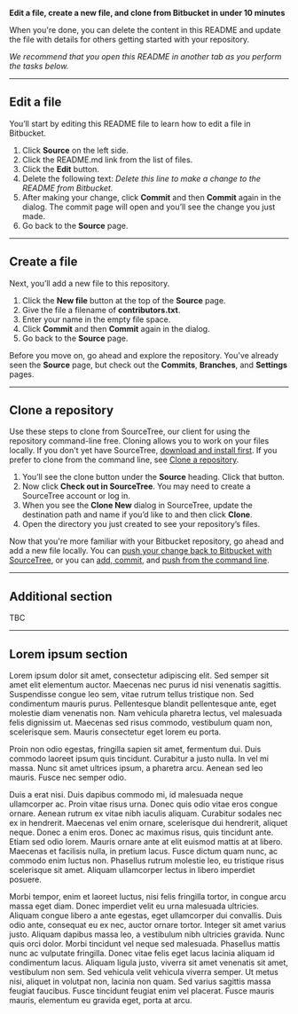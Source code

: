 **Edit a file, create a new file, and clone from Bitbucket in under 10 minutes**

When you're done, you can delete the content in this README and update the file with details for others getting started with your repository.

*We recommend that you open this README in another tab as you perform the tasks below.*

---

## Edit a file

You’ll start by editing this README file to learn how to edit a file in Bitbucket.

1. Click **Source** on the left side.
2. Click the README.md link from the list of files.
3. Click the **Edit** button.
4. Delete the following text: *Delete this line to make a change to the README from Bitbucket.*
5. After making your change, click **Commit** and then **Commit** again in the dialog. The commit page will open and you’ll see the change you just made.
6. Go back to the **Source** page.

---

## Create a file

Next, you’ll add a new file to this repository.

1. Click the **New file** button at the top of the **Source** page.
2. Give the file a filename of **contributors.txt**.
3. Enter your name in the empty file space.
4. Click **Commit** and then **Commit** again in the dialog.
5. Go back to the **Source** page.

Before you move on, go ahead and explore the repository. You've already seen the **Source** page, but check out the **Commits**, **Branches**, and **Settings** pages.

---

## Clone a repository

Use these steps to clone from SourceTree, our client for using the repository command-line free. Cloning allows you to work on your files locally. If you don't yet have SourceTree, [download and install first](https://www.sourcetreeapp.com/). If you prefer to clone from the command line, see [Clone a repository](https://confluence.atlassian.com/x/4whODQ).

1. You’ll see the clone button under the **Source** heading. Click that button.
2. Now click **Check out in SourceTree**. You may need to create a SourceTree account or log in.
3. When you see the **Clone New** dialog in SourceTree, update the destination path and name if you’d like to and then click **Clone**.
4. Open the directory you just created to see your repository’s files.

Now that you're more familiar with your Bitbucket repository, go ahead and add a new file locally. You can [push your change back to Bitbucket with SourceTree](https://confluence.atlassian.com/x/iqyBMg), or you can [add, commit,](https://confluence.atlassian.com/x/8QhODQ) and [push from the command line](https://confluence.atlassian.com/x/NQ0zDQ).

---

## Additional section
TBC

---

## Lorem ipsum section

Lorem ipsum dolor sit amet, consectetur adipiscing elit. Sed semper sit amet elit elementum auctor. Maecenas nec purus id nisi venenatis sagittis. Suspendisse congue leo sem, vitae rutrum tellus tristique non. Sed condimentum mauris purus. Pellentesque blandit pellentesque ante, eget molestie diam venenatis non. Nam vehicula pharetra lectus, vel malesuada felis dignissim ut. Maecenas sed risus commodo, vestibulum quam non, scelerisque sem. Mauris consectetur eget lorem eu porta.


Proin non odio egestas, fringilla sapien sit amet, fermentum dui. Duis commodo laoreet ipsum quis tincidunt. Curabitur a justo nulla. In vel mi massa. Nunc sit amet ultrices ipsum, a pharetra arcu. Aenean sed leo mauris. Fusce nec semper odio.


Duis a erat nisi. Duis dapibus commodo mi, id malesuada neque ullamcorper ac. Proin vitae risus urna. Donec quis odio vitae eros congue ornare. Aenean rutrum ex vitae nibh iaculis aliquam. Curabitur sodales nec ex in hendrerit. Maecenas vel enim ornare, scelerisque dui hendrerit, aliquet neque. Donec a enim eros. Donec ac maximus risus, quis tincidunt ante. Etiam sed odio lorem. Mauris ornare ante at elit euismod mattis at at libero. Maecenas et facilisis nulla, in pretium lacus. Fusce dictum quam nunc, ac commodo enim luctus non. Phasellus rutrum molestie leo, eu tristique risus scelerisque sit amet. Aliquam ullamcorper lectus in libero imperdiet posuere.


Morbi tempor, enim et laoreet luctus, nisi felis fringilla tortor, in congue arcu massa eget diam. Donec imperdiet velit eu urna malesuada ultricies. Aliquam congue libero a ante egestas, eget ullamcorper dui convallis. Duis odio ante, consequat eu ex nec, auctor ornare tortor. Integer sit amet varius justo. Aliquam dapibus massa leo, a vestibulum nibh ultricies gravida. Nunc quis orci dolor. Morbi tincidunt vel neque sed malesuada. Phasellus mattis nunc ac vulputate fringilla. Donec vitae felis eget lacus lacinia aliquam id condimentum lacus. Aliquam ligula justo, viverra sit amet venenatis sit amet, vestibulum non sem. Sed vehicula velit vehicula viverra semper. Ut metus nisi, aliquet in volutpat non, lacinia non quam. Sed varius sagittis massa feugiat faucibus. Fusce tincidunt feugiat enim vel placerat. Fusce mauris mauris, elementum eu gravida eget, porta at arcu.
